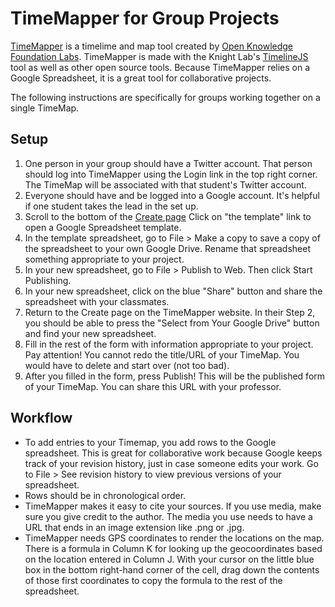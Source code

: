 # TimeMapper for Group Projects
[TimeMapper](http://timemapper.okfnlabs.org/) is a timelime and map tool created by [Open Knowledge Foundation Labs](http://okfnlabs.org/). TimeMapper is made with the Knight Lab's [TimelineJS](http://timeline.knightlab.com/) tool as well as other open source tools. Because TimeMapper relies on a Google Spreadsheet, it is a great tool for collaborative projects. 

The following instructions are specifically for groups working together on a single TimeMap. 


## Setup
1. One person in your group should have a Twitter account. That person should log into TimeMapper using the Login link in the top right corner. The TimeMap will be associated with that student's Twitter account.
2. Everyone should have and be logged into a Google account. It's helpful if one student takes the lead in the set up.
3. Scroll to the bottom of the [Create page](http://timemapper.okfnlabs.org/create) Click on "the template" link to open a Google Spreadsheet template.
4. In the template spreadsheet, go to File > Make a copy to save a copy of the spreadsheet to your own Google Drive. Rename that spreadsheet something appropriate to your project.
5. In your new spreadsheet, go to File > Publish to Web. Then click Start Publishing.
6. In your new spreadsheet, click on the blue "Share" button and share the spreadsheet with your classmates.
7. Return to the Create page on the TimeMapper website. In their Step 2, you should be able to press the "Select from Your Google Drive" button and find your new spreadsheet.
8. Fill in the rest of the form with information appropriate to your project. Pay attention! You cannot redo the title/URL of your TimeMap. You would have to delete and start over (not too bad).
9. After you filled in the form, press Publish! This will be the published form of your TimeMap. You can share this URL with your professor.

## Workflow
* To add entries to your Timemap, you add rows to the Google spreadsheet. This is great for collaborative work because Google keeps track of your revision history, just in case someone edits your work. Go to File > See revision history to view previous versions of your spreadsheet.
* Rows should be in chronological order.
* TimeMapper makes it easy to cite your sources. If you use media, make sure you give credit to the author. The media you use needs to have a URL that ends in an image extension like .png or .jpg.
* TimeMapper needs GPS coordinates to render the locations on the map. There is a formula in Column K for looking up the geocoordinates based on the location entered in Column J. With your cursor on the little blue box in the bottom right-hand corner of the cell, drag down the contents of those first coordinates to copy the formula to the rest of the spreadsheet.